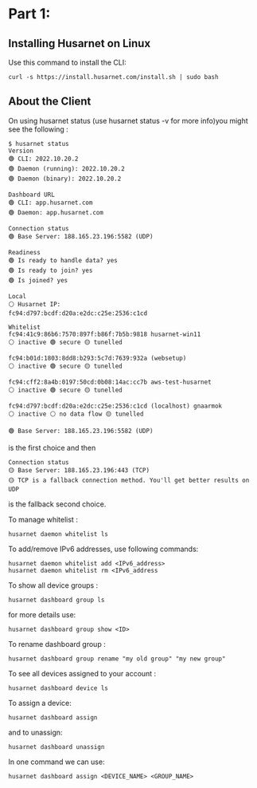 # Part 1:

## Installing Husarnet on Linux

Use this command to install the CLI:
```
curl -s https://install.husarnet.com/install.sh | sudo bash
```

## About the Client

On using husarnet status (use husarnet status -v for more info)you might see the following :
```
$ husarnet status  
Version  
🟢 CLI: 2022.10.20.2  
🟢 Daemon (running): 2022.10.20.2  
🟢 Daemon (binary): 2022.10.20.2  
  
Dashboard URL  
🟢 CLI: app.husarnet.com  
🟢 Daemon: app.husarnet.com  
  
Connection status  
🟢 Base Server: 188.165.23.196:5582 (UDP)  
  
Readiness  
🟢 Is ready to handle data? yes  
🟢 Is ready to join? yes  
🟢 Is joined? yes  
  
Local  
⚪ Husarnet IP:  
fc94:d797:bcdf:d20a:e2dc:c25e:2536:c1cd  
  
Whitelist  
fc94:41c9:86b6:7570:897f:b86f:7b5b:9818 husarnet-win11  
⚪ inactive 🟢 secure 🟡 tunelled  
  
fc94:b01d:1803:8dd8:b293:5c7d:7639:932a (websetup)  
⚪ inactive 🟢 secure 🟡 tunelled  
  
fc94:cff2:8a4b:0197:50cd:0b08:14ac:cc7b aws-test-husarnet  
⚪ inactive 🟢 secure 🟡 tunelled  
  
fc94:d797:bcdf:d20a:e2dc:c25e:2536:c1cd (localhost) gnaarmok  
⚪ inactive ⚪ no data flow 🟡 tunelled
```

```
🟢 Base Server: 188.165.23.196:5582 (UDP)
```
is the first choice and then 
```
Connection status  
🟡 Base Server: 188.165.23.196:443 (TCP)  
🟡 TCP is a fallback connection method. You'll get better results on UDP
```
is the fallback second choice.

To manage whitelist :

```
husarnet daemon whitelist ls
```

To add/remove IPv6 addresses, use following commands:

```
husarnet daemon whitelist add <IPv6_address>  
husarnet daemon whitelist rm <IPv6_address
```


To show all device groups :

```
husarnet dashboard group ls
```

for more details use:

```
husarnet dashboard group show <ID>
```

To rename dashboard group :

```
husarnet dashboard group rename "my old group" "my new group"
```

To see all devices assigned to your account :

```
husarnet dashboard device ls
```

To assign a device:

```
husarnet dashboard assign
```
 
 and to unassign:

 ```
 husarnet dashboard unassign
```

In one command we can use:

```
husarnet dashboard assign <DEVICE_NAME> <GROUP_NAME>
```

